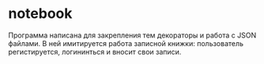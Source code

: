 # notebook

Программа написана для закрепления тем декораторы и работа с JSON файлами. В ней имитируется работа записной книжки: пользователь регистируется, логининться и вносит свои записи.

